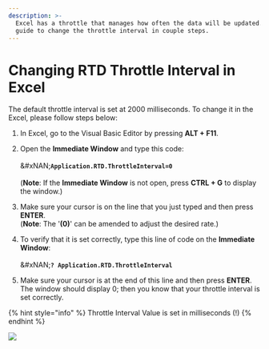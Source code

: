 ```yaml
---
description: >-
  Excel has a throttle that manages how often the data will be updated. Use this
  guide to change the throttle interval in couple steps.
---
```


# Changing RTD Throttle Interval in Excel

The default throttle interval is set at 2000 milliseconds. To change it in the Excel, please follow steps below:

1. In Excel, go to the Visual Basic Editor by pressing **ALT + F11**.
2. Open the **Immediate Window**  and type this code:\
   \
   &#xNAN;**`Application.RTD.ThrottleInterval=0`**\
   \
   (**Note**: If the **Immediate Window** is not open, press **CTRL + G** to display the window.)
3. Make sure your cursor is on the line that you just typed and then press **ENTER**.\
   (**Note**:  The '**(0)**' can be amended to adjust the desired rate.)
4.  To verify that it is set correctly, type this line of code on the **Immediate Window**:\
    \
    &#xNAN;**`? Application.RTD.ThrottleInterval`**


5. Make sure your cursor is at the end of this line and then press **ENTER**. The window should display 0; then you know that your throttle interval is set correctly.

{% hint style="info" %}
Throttle Interval Value is set in milliseconds (!)
{% endhint %}

![](../../.gitbook/assets/rtd-throttling.png)
